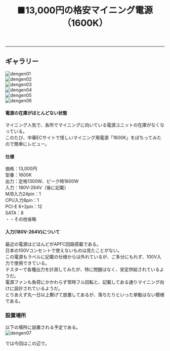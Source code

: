 ﻿---
layout: post
title: ■13,000円の格安マイニング電源（1600K）
---
---

## **ギャラリー**
![dengen01](https://beni2nd.github.io/images/mining0002.jpg "mining0002")  
![dengen02](https://beni2nd.github.io/images/mining0003.jpg "mining0003")  
![dengen03](https://beni2nd.github.io/images/mining0004.jpg "mining0004")  
![dengen04](https://beni2nd.github.io/images/mining0005.jpg "mining0005")  
![dengen05](https://beni2nd.github.io/images/mining0006.jpg "mining0006")  
![dengen06](https://beni2nd.github.io/images/mining0007.jpg "mining0007")  


#### **電源の在庫がほとんどない状態**

マイニング人気で、各所でマイニングに向いている電源ユニットの在庫がなくなっている。  
このたび、中華ECサイトで怪しいマイニング用電源「1600K」をぽちってみたので簡単にレビュー。  


#### **仕様**

価格：13,000円  
型番：1600K  
出力：定格1300W、ピーク時1600W  
入力：180V-264V（後に記載）  
M/B入力24pin：1  
CPU入力8pin：1  
PCI-E 6+2pin：12  
SATA：8  
・・その他省略  

#### **入力(180V-264V)について**
最近の電源はどほんどがAPFC回路搭載である。  
日本の100Vコンセントで使えないものは見たことがない。  
この電源もラベルに記載の仕様からは外れているが、ご多分にもれず、100V入力で使用できている。  
テスターで各種出力を計測してみたが、特に問題はなく、安定供給されているようだ。  
電源ファンも負荷にかかわらず常時フル回転と、記載してある通りマイニング向けに設計されているようだ。  
とりあえず丸一日以上繋げて放置してあるが、落ちたりといった挙動はない模様である。  

### **設置場所**

以下の場所に設置される予定である。  
![dengen07](https://beni2nd.github.io/images/mining0008.jpg "mining0008")  


では今回はこの辺で。  
